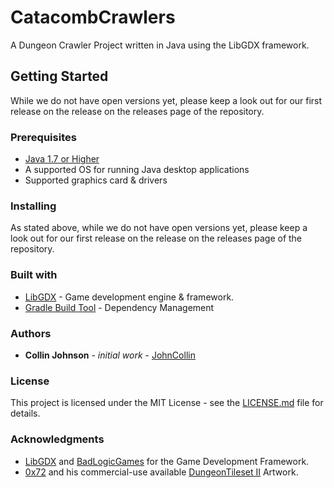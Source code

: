 # CatacombCrawlers
A Dungeon Crawler Project written in Java using the LibGDX framework.

## Getting Started
While we do not have open versions yet, 
please keep a look out for our first release on the release
on the releases page of the repository.

### Prerequisites

* [Java 1.7 or Higher](https://java.com)
* A supported OS for running Java desktop applications
* Supported graphics card & drivers

### Installing
As stated above, while we do not have open versions yet, 
please keep a look out for our first release on the release
on the releases page of the repository.

### Built with
* [LibGDX](https://libgdx.badlogicgames.com/) - Game development engine & framework.
* [Gradle Build Tool](https://gradle.org/) - Dependency Management

### Authors
* **Collin Johnson** - _initial work_ - [JohnCollin](https://github.com/JohnCollin)

### License
This project is licensed under the MIT License - 
see the [LICENSE.md](https://github.com/JohnCollin/CatacombCrawlers/blob/master/LICENSE) file for details.

### Acknowledgments
* [LibGDX](https://libgdx.badlogicgames.com/) and [BadLogicGames](https://www.badlogicgames.com/wordpress/) for the Game Development Framework.
* [0x72](https://0x72.itch.io/) and his commercial-use available [DungeonTileset II](https://0x72.itch.io/dungeontileset-ii) Artwork.